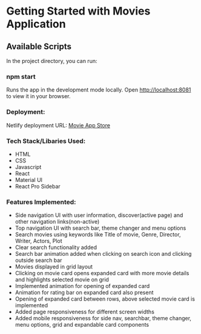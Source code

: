 # Getting Started with Movies Application

## Available Scripts

In the project directory, you can run:

### npm start

Runs the app in the development mode locally.
Open [http://localhost:8081](http://localhost:8081) to view it in your browser.

### Deployment:

Netlify deployment URL: [Movie App Store](https://movie-app-store.netlify.app/)

### Tech Stack/Libaries Used:

- HTML
- CSS
- Javascript
- React
- Material UI
- React Pro Sidebar

### Features Implemented:

- Side navigation UI with user information, discover(active page) and other navigation links(non-active)
- Top navigation UI with search bar, theme changer and menu options
- Search movies using keywords like Title of movie, Genre, Director, Writer, Actors, Plot
- Clear search functionality added
- Search bar animation added when clicking on search icon and clicking outside search bar
- Movies displayed in grid layout
- Clicking on movie card opens expanded card with more movie details and highlights selected movie on grid
- Implemented animation for opening of expanded card
- Animation for rating bar on expanded card also present
- Opening of expanded card between rows, above selected movie card is implemented
- Added page responsiveness for different screen widths
- Added mobile responsiveness for side nav, searchbar, theme changer, menu options, grid and expandable card components
